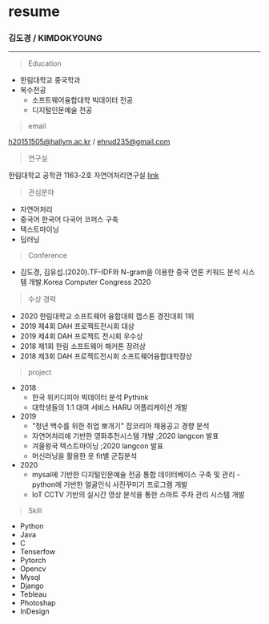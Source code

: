 
# resume
### 김도경 / KIMDOKYOUNG 
---

> Education
  - 한림대학교 중국학과
  - 복수전공 
    - 소프트웨어융합대학 빅데이터 전공
    - 디지털인문예술 전공
    
> email 

  h20151505@hallym.ac.kr / ehrud235@gmail.com

> 연구실  

  한림대학교 공학관 1163-2호 자연어처리연구실 [link](https://sites.google.com/view/hallym-nlp/%ED%99%88?authuser=2)

> 관심분야  
  - 자연어처리 
  - 중국어 한국어 다국어 코퍼스 구축  
  - 텍스트마이닝
  - 딥러닝 
  
> Conference
  - 김도경, 김유섭.(2020).TF-IDF와 N-gram을 이용한 중국 언론 키워드 분석 시스템 개발.Korea Computer Congress 2020

> 수상 경력 
  - 2020 한림대학교 소프트웨어 융합대회 캡스톤 경진대회 1위
  - 2019 제4회 DAH 프로젝트전시회 대상
  - 2019 제4회 DAH 프로젝트 전시회 우수상 
  - 2018 제1회 한림 소프트웨어 해커톤 장려상 
  - 2018 제3회 DAH 프로젝트전시회 소프트웨어융합대학장상 

> project  
- 2018
  - 한국 위키디피아 빅데이터 분석 Pythink 
  - 대학생들의 1:1 대여 서비스 HARU 어플리케이션 개발 
- 2019 
  - "청년 백수를 위한 취업 뽀개기" 잡코리아 채용공고 경향 분석
  - 자연어처리에 기반한 영화추천시스템 개발 ;2020 langcon 발표 
  - 겨울왕국 텍스트마이닝 ;2020 langcon 발표 
  - 머신러닝을 활용한 옷 fit별 군집분석 
- 2020  
  - mysal에 기반한 디지털인문예술 전공 통합 데이터베이스 구축 및 관리  - python에 기반한 얼굴인식 사진꾸미기 프로그램 개발
  - IoT CCTV 기반의 실시간 영상 분석을 통한 스마트 주차 관리 시스템 개발
 
 > Skill
 - Python
 - Java
 - C
 - Tenserfow
 - Pytorch
 - Opencv
 - Mysql
 - Django
 - Tebleau
 - Photoshap
 - InDesign
  

